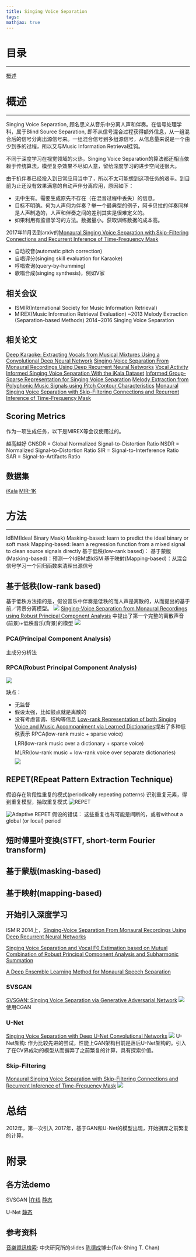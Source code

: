 ```yaml
---
title: Singing Voice Separation
tags:
mathjax: true
---
```

# 目录
---
[概述](#概述)
# 概述
---
Singing Voice Separation, 顾名思义从音乐中分离人声和伴奏。在信号处理学科，属于Blind Source Separation, 即不从信号混合过程获得额外信息，从一组混合后的信号分离出源信号来。一组混合信号到多组源信号，从信息量来说是一个由少到多的过程，所以又与Music Information Retrieval挂钩。

不同于深度学习在视觉领域的火热，Singing Voice Separation的算法都还相当依赖于传统算法，模型复杂效果不尽如人意，留给深度学习的进步空间还很大。

由于扒伴奏已经投入到日常应用当中了，所以不太可能想到这项任务的艰辛。到目前为止还没有效果满意的自动声伴分离应用，原因如下：
- 无中生有。需要生成原先不存在（在混音过程中丢失）的信息。
- 目标不明确。何为人声何为伴奏？举一个最典型的例子，阿卡贝拉的伴奏同样是人声制造的，人声和伴奏之间的差别其实是很难定义的。
- 如果利用有监督学习的方法。数据量小。获取训练数据的成本高。

2017年11月丢到arxiv的[Monaural Singing Voice Separation with Skip-Filtering Connections and Recurrent Inference of Time-Frequency Mask](https://arxiv.org/abs/1711.01437)

- 自动校音(automatic pitch correction)
- 自唱评分(singing skill evaluation for Karaoke)
- 哼唱查询(query-by-humming)
- 歌唱合成(singing synthesis)，例如V家

## 相关会议
- ISMIR(International Society for Music Information Retrieval)
- MIREX(Music Information Retrieval Evaluation)
~2013 Melody Extraction (Separation-based Methods)
2014~2016 Singing Voice Separation

## 相关论文
[Deep Karaoke: Extracting Vocals from Musical Mixtures Using a Convolutional Deep Neural Network](https://arxiv.org/abs/1504.04658)
[Singing-Voice Separation From Monaural Recordings Using Deep Recurrent Neural Networks](http://paris.cs.illinois.edu/pubs/huang-ismir2014.pdf)
[Vocal Activity Informed Singing Voice Separation With the iKala Dataset](https://pdfs.semanticscholar.org/cde4/791e5da32f8c26c02f4828943325e8471dc0.pdf)
[Informed Group-Sparse Representation for Singing Voice Separation](http://mac.citi.sinica.edu.tw/ikala/chan17spl.pdf)
[Melody Extraction from Polyphonic Music Signals using Pitch Contour Characteristics](http://mtg.upf.edu/system/files/publications/SalamonGomezMelodyTASLP2012.pdf)
[Monaural Singing Voice Separation with Skip-Filtering Connections and Recurrent Inference of Time-Frequency Mask](https://arxiv.org/abs/1711.01437)

## Scoring Metrics
作为一项生成任务，以下是MIREX等会议使用过的。

越高越好
GNSDR = Global Normalized Signal-to-Distortion Ratio 
NSDR = Normalized Signal-to-Distortion Ratio 
SIR = Signal-to-Interference Ratio
SAR = Signal-to-Artifacts Ratio

## 数据集
[iKala](http://mac.citi.sinica.edu.tw/ikala/)
[MIR-1K](https://sites.google.com/site/unvoicedsoundseparation/mir-1k)
# 方法
---

IdBM(Ideal Binary Mask)
Masking-based: learn to predict the ideal binary or soft mask
Mapping-based: learn a regression function from a mixed signal to clean source signals directly
基于低秩(low-rank based)：
基于蒙版(Masking-based)：预测一个IdBM或IdSM
基于映射(Mapping-based)：从混合信号学习一个回归函数来清理出源信号
## 基于低秩(low-rank based)
基于低秩方法指的是，假设音乐中伴奏是低秩的而人声是离散的，从而提出的基于前／背景分离模型。
![](imgs/low-rank_assumption.png)
[Singing-Voice Separation from Monaural Recordings using Robust Principal Component Analysis](http://citeseerx.ist.psu.edu/viewdoc/download?doi=10.1.1.294.6722&rep=rep1&type=pdf)
中提出了第一个完整的离散声音(前景)+低秩音乐(背景)的模型
![](imgs/rpca_for_singing_voice_separation.png)
### PCA(Principal Component Analysis)
主成分分析法
### RPCA(Robust Principal Component Analysis)
![](imgs/rpca_for_foreground/background_separation)

缺点：
- 无监督
- 假设太强，比如鼓点就是离散的
- 没有考虑音调、结构等信息
[Low-rank Representation of both Singing Voice and Music Accompaniment via Learned Dictionaries](http://www.ppgia.pucpr.br/ismir2013/wp-content/uploads/2013/09/17_Paper.pdf)提出了多种低秩表示
RPCA(low-rank music + sparse voice)
$$$$
LRR(low-rank music over a dictionary + sparse voice)
$$$$
MLRR(low-rank music + low-rank voice over separate dictionaries)
$$$$
![](imgs/日后公式化1.png)

## REPET(REpeat Pattern Extraction Technique)
假设存在阶段性重复的模式(periodically repeating patterns)
识别重复元素，得到重复模型，抽取重复模式
![REPET](imgs/repet.png)

![Adaptive REPET](imgs/adaptive_repet.png)
假设的错误：
这些重复也有可能是间断的，或者without a global (or local) period
## 短时傅里叶变换(STFT, short-term Fourier transform)
## 基于蒙版(masking-based)

## 基于映射(mapping-based)
## 开始引入深度学习
ISMIR 2014上，[Singing-Voice Separation From Monaural Recordings Using Deep Recurrent Neural Networks](http://paris.cs.illinois.edu/pubs/huang-ismir2014.pdf)

[Singing Voice Separation and Vocal F0 Estimation based on Mutual Combination of Robust Principal Component Analysis and Subharmonic Summation](https://arxiv.org/abs/1604.00192)

[A Deep Ensemble Learning Method for Monaural Speech Separation](http://www.xiaolei-zhang.net/papers/Zhang,%20Wang%20-%202016%20-%20A%20Deep%20Ensemble%20Learning%20Method%20for%20Monaural%20Speech%20Separation.pdf)

### SVSGAN
[SVSGAN: Singing Voice Separation via Generative Adversarial Network](https://arxiv.org/abs/1710.11428)
![](imgs/SVSGAN.png)
使用CGAN
### U-Net
[Singing Voice Separation with Deep U-Net Convolutional Networks](https://ismir2017.smcnus.org/wp-content/uploads/2017/10/171_Paper.pdf)
![](imgs/u-net.png)
U-Net架构: 
作为比较先进的尝试，性能上GAN架构目前是落后U-Net架构的。引入了在CV界成功的模型从而摒弃了之前繁复的计算，具有探索价值。
### Skip-Filtering
[Monaural Singing Voice Separation with Skip-Filtering Connections and Recurrent Inference of Time-Frequency Mask](https://arxiv.org/abs/1711.01437)
![](imgs/mss.png)
# 总结
2012年，第一次引入
2017年，基于GAN和U-Net的模型出现，开始摒弃之前繁复的计算。

# 附录
## 各方法demo

SVSGAN |[在线](http://mirlab.org:8080/demo/SVSGAN/)
[静态](http://mirlab.org:8080/demo/SVSGAN/svsgan_paper_result.html)

U-Net [静态](http://mirg.city.ac.uk/codeapps/vocal-source-separation-ismir2017)
## 参考资料
[音樂資訊檢索](http://mac.citi.sinica.edu.tw/~yang/teaching/lecture11_separation.pdf): 中央研究所的slides
[陈德成](https://www.citi.sinica.edu.tw/pages/takshingchan/index_zh.html)博士(Tak-Shing T. Chan)